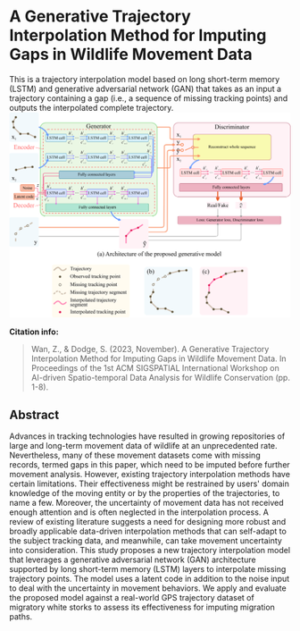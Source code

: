 # A Generative Trajectory Interpolation Method for Imputing Gaps in Wildlife Movement Data
This is a trajectory interpolation model based on long short-term memory (LSTM) and generative adversarial network (GAN) that takes as an input a trajectory containing a gap (i.e., a sequence of missing tracking points) and outputs the interpolated complete trajectory.
![](https://github.com/zijian-wan/generative-trajectory-interpolation/blob/0153c07860be5797e2c8c809f5b01c25c3a283ce/figures/archt.png)

**Citation info:**
> Wan, Z., & Dodge, S. (2023, November). A Generative Trajectory Interpolation Method for Imputing Gaps in Wildlife Movement Data. In Proceedings of the 1st ACM SIGSPATIAL International Workshop on AI-driven Spatio-temporal Data Analysis for Wildlife Conservation (pp. 1-8).

## Abstract
Advances in tracking technologies have resulted in growing repositories of large and long-term movement data of wildlife at an unprecedented rate. Nevertheless, many of these movement datasets come with missing records, termed gaps in this paper, which need to be imputed before further movement analysis. However, existing trajectory interpolation methods have certain limitations. Their effectiveness might be restrained by users' domain knowledge of the moving entity or by the properties of the trajectories, to name a few. Moreover, the uncertainty of movement data has not received enough attention and is often neglected in the interpolation process. A review of existing literature suggests a need for designing more robust and broadly applicable data-driven interpolation methods that can self-adapt to the subject tracking data, and meanwhile, can take movement uncertainty into consideration. This study proposes a new trajectory interpolation model that leverages a generative adversarial network (GAN) architecture supported by long short-term memory (LSTM) layers to interpolate missing trajectory points. The model uses a latent code in addition to the noise input to deal with the uncertainty in movement behaviors. We apply and evaluate the proposed model against a real-world GPS trajectory dataset of migratory white storks to assess its effectiveness for imputing migration paths.
